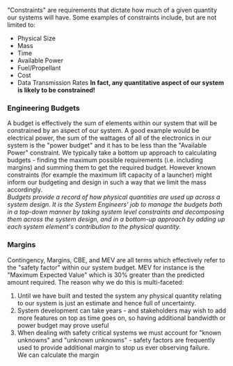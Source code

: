 "Constraints" are requirements that dictate how much of a given quantity our systems will have. Some examples of constraints include, but are not limited to:
- Physical Size
- Mass
- Time
- Available Power
- Fuel/Propellant
- Cost
- Data Transmission Rates
**In fact, any quantitative aspect of our system is likely to be constrained!**
### Engineering Budgets
A budget is effectively the sum of elements within our system that will be constrained by an aspect of our system. A good example would be electrical power, the sum of the wattages of all of the electronics in our system is the "power budget" and it has to be less than the "Available Power" constraint.
We typically take a bottom up approach to calculating budgets - finding the maximum possible requirements (i.e. including margins) and summing them to get the required budget.
However known constraints (for example the maximum lift capacity of a launcher) might inform our budgeting and design in such a way that we limit the mass accordingly.
\
*Budgets provide a record of how physical quantities are used up across a system design. It is the System Engineers' job to manage the budgets both in a top-down manner by taking system level constraints and decomposing them across the system design, and in a bottom-up approach by adding up each system element's contribution to the physical quantity.*

### Margins
Contingency, Margins, CBE, and MEV are all terms which effectively refer to the "safety factor" within our system budget. MEV for instance is the "Maximum Expected Value" which is 30% greater than the predicted amount required.
The reason why we do this is multi-faceted:
1) Until we have built and tested the system any physical quantity relating to our system is just an estimate and hence full of uncertainty.
2) System development can take years - and stakeholders may wish to add more features on top as time goes on, so having additional bandwidth or power budget may prove useful
3) When dealing with safety critical systems we must account for "known unknowns" and "unknown unknowns" - safety factors are frequently used to provide additional margin to stop us ever observing failure.
\
We can calculate the margin 